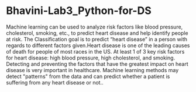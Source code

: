 # Bhavini-Lab3_Python-for-DS
Machine learning can be used to analyze risk factors like blood pressure, cholesterol, smoking, etc., to predict heart disease and help identify people at risk.
The Classification goal is to predict “heart disease” in a person with regards to different factors given.Heart disease is one of the leading causes of death for people of most races in the US. At least 1 of 3 key risk factors for heart disease: high blood pressure, high cholesterol, and smoking. 
Detecting and preventing the factors that have the greatest impact on heart disease is very important in healthcare. Machine learning methods may detect "patterns" from the data and can predict whether a patient is suffering from any heart disease or not..

